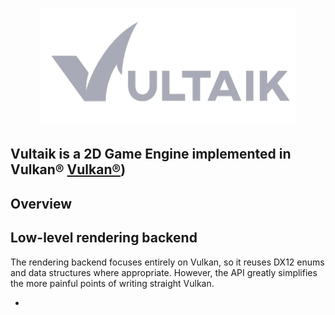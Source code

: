

<h1 align="center">
   <img src="Logo/vultaik-logo 2.PNG" width=410>

  
  ##               Vultaik is a 2D Game Engine implemented in Vulkan® [Vulkan®]([))
  
</h1>


## Overview


## Low-level rendering backend
The rendering backend focuses entirely on Vulkan, so it reuses DX12 enums and data structures where appropriate. However, the API greatly simplifies the more painful points of writing straight Vulkan.

-
